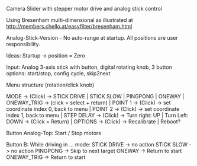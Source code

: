 Camera Slider with stepper motor drive and analog stick control

Using Bresenham multi-dimensional as illustrated at http://members.chello.at/easyfilter/bresenham.html

Analog-Stick-Version - No auto-range at startup. All positions are user responsibility. 

Ideas:
Startup -> position = Zero

Input:
Analog 3-axis stick with button, digital rotating knob, 3 button options: start/stop, config cycle, skip2next

Menu structure (rotation/click knob)

MODE -> (Click) -> STICK DRIVE | STICK SLOW | PINGPONG | ONEWAY | ONEWAY_TRIG -> (click =  select + return)
 | 
POINT 1 -> (Click) -> set coordinate index 0, back to menu
 |
POINT 2 -> (Click) -> set coordinate index 1, back to menu
 |
STEP DELAY -> (Click) -> Turn right: UP | Turn Left: DOWN -> (Click = Return)
 |
OPTIONS -> (Click) -> Recalibrate | Reboot?

Button Analog-Top: Start / Stop motors

Button B:
While driving in ... mode:
 STICK DRIVE -> no action
 STICK SLOW -> no action
 PINGPONG -> Skip to next target
 ONEWAY -> Return to start
 ONEWAY_TRIG -> Return to start